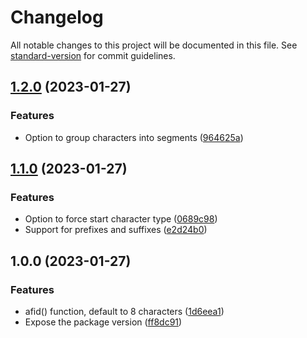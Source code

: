 # Changelog

All notable changes to this project will be documented in this file. See [standard-version](https://github.com/conventional-changelog/standard-version) for commit guidelines.

## [1.2.0](https://github.com/alecperkins/afid/compare/v1.1.0...v1.2.0) (2023-01-27)


### Features

* Option to group characters into segments ([964625a](https://github.com/alecperkins/afid/commit/964625a415adf84b1298532e7d2e49bb55363224))

## [1.1.0](https://github.com/alecperkins/afid/compare/v1.0.0...v1.1.0) (2023-01-27)


### Features

* Option to force start character type ([0689c98](https://github.com/alecperkins/afid/commit/0689c9822dab0cbc92780247a9f26bf22fb2096c))
* Support for prefixes and suffixes ([e2d24b0](https://github.com/alecperkins/afid/commit/e2d24b0418cbbebaa06424af2badebffe75b30d8))

## 1.0.0 (2023-01-27)


### Features

* afid() function, default to 8 characters ([1d6eea1](https://github.com/alecperkins/afid/commits/1d6eea1603b3bfce9cce462fd25d4f6e3567ed2f))
* Expose the package version ([ff8dc91](https://github.com/alecperkins/afid/commits/ff8dc91c47e1accab44b19e0608c964ce85cd57c))
